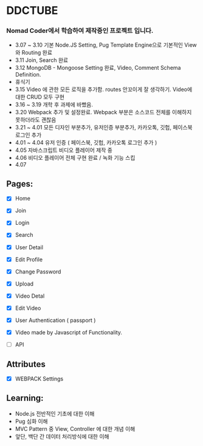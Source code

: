 # DDCTUBE

### Nomad Coder에서 학습하여 제작중인 프로젝트 입니다.

- 3.07 ~ 3.10 기본 Node.JS Setting, Pug Template Engine으로 기본적인 View 와 Routing 완료
- 3.11 Join, Search 완료
- 3.12 MongoDB - Mongoose Setting 완료, Video, Comment Schema Definition.
- 휴식기
- 3.15 Video 에 관한 모든 로직을 추가함. routes 안꼬이게 잘 생각하기. Video에 대한 CRUD 모두 구현
- 3.16 ~ 3.19 개학 후 과제에 바빴음.
- 3.20 Webpack 추가 및 설정완료. Webpack 부분은 소스코드 전체를 이해하지 못하더라도 괜찮음
- 3.21 ~ 4.01 모든 디자인 부분추가, 유저인증 부분추가, 카카오톡, 깃헙, 페이스북 로그인 추가
- 4.01 ~ 4.04 유저 인증 ( 페이스북, 깃헙, 카카오톡 로그인 추가 )
- 4.05 자바스크립트 비디오 플레이어 제작 중
- 4.06 비디오 플레이어 전체 구현 완료 / 녹화 기능 스킵
- 4.07 

## Pages:
- [x] Home
- [x] Join
- [x] Login
- [x] Search
- [x] User Detail
- [x] Edit Profile
- [x] Change Password
- [x] Upload
- [x] Video Detal
- [x] Edit Video
- [x] User Authentication ( passport )
- [x] Video made by Javascript of Functionality.
- [ ] API 


## Attributes
- [x] WEBPACK Settings


## Learning:
- Node.js 전반적인 기초에 대한 이해
- Pug 심화 이해
- MVC Pattern 중 View, Controller 에 대한 개념 이해
- 앞단, 백단 간 데이터 처리방식에 대한 이해